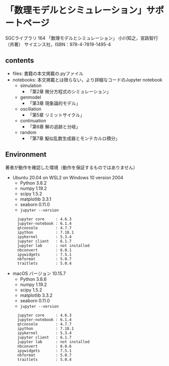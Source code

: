 # 「数理モデルとシミュレーション」サポートページ

SGCライブラリ  164 「数理モデルとシミュレーション」
小川知之，宮路智行（共著）
サイエンス社，ISBN：978-4-7819-1495-4

## contents

- files: 書籍の本文掲載の.pyファイル
- notebooks: 本文掲載とは限らない，より詳細なコードのJupyter notebook
  - simulation
    - 「第2章 微分方程式のシミュレーション」
  - genmodel
    - 「第3章 現象論的モデル」
  - oscillation
    - 「第5章 リミットサイクル」
  - continuation
    - 「第6章 解の追跡と分岐」
  - random
    - 「第7章 擬似乱数生成器とモンテカルロ積分」

## Environment

著者が動作を確認した環境（動作を保証するものではありません）
- Ubuntu 20.04 on WSL2 on Windows 10 version 2004
  - Python 3.8.2
  - numpy 1.19.2
  - scipy 1.5.2
  - matplotlib 3.3.1
  - seaborn 0.11.0
  - `jupyter --version`
  ~~~
    jupyter core     : 4.6.3
    jupyter-notebook : 6.1.4
    qtconsole        : 4.7.7
    ipython          : 7.18.1
    ipykernel        : 5.3.4
    jupyter client   : 6.1.7
    jupyter lab      : not installed
    nbconvert        : 6.0.1
    ipywidgets       : 7.5.1
    nbformat         : 5.0.7
    traitlets        : 5.0.4
  ~~~
- macOS バージョン 10.15.7
  - Python 3.8.6
  - numpy 1.19.2
  - scipy 1.5.2
  - matplotlib 3.3.2
  - seaborn 0.11.0
  - `jupyter --version`
  ~~~
    jupyter core     : 4.6.3
    jupyter-notebook : 6.1.4
    qtconsole        : 4.7.7
    ipython          : 7.18.1
    ipykernel        : 5.3.4
    jupyter client   : 6.1.7
    jupyter lab      : not installed
    nbconvert        : 6.0.6
    ipywidgets       : 7.5.1
    nbformat         : 5.0.7
    traitlets        : 5.0.4
  ~~~
  
